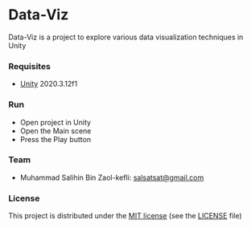 # Data-Viz

Data-Viz is a project to explore various data visualization techniques in Unity

### Requisites

- [Unity](www.unity3d.com) 2020.3.12f1

### Run

- Open project in Unity
- Open the Main scene
- Press the Play button

### Team

- Muhammad Salihin Bin Zaol-kefli: salsatsat@gmail.com

### License

This project is distributed under the [MIT license](https://en.wikipedia.org/wiki/MIT_License) (see the [LICENSE](./LICENSE.md) file)

